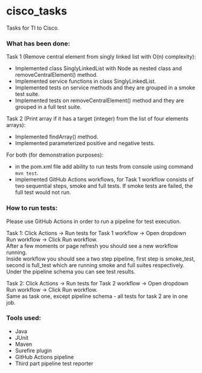 # cisco_tasks
Tasks for TI to Cisco.

### What has been done:
Task 1 (Remove central element from singly linked list with O(n) complexity):
- Implemented class SinglyLinkedList with Node as nested class and removeCentralElement() method.
- Implemented service functions in class SinglyLinkedList.
- Implemented tests on service methods and they are grouped in a smoke test suite.
- Implemented tests on removeCentralElement() method and they are grouped in a full test suite.

Task 2 (Print array if it has a target (integer) from the list of four elements arrays):
- Implemented findArray() method.
- Implemented parameterized positive and negative tests.

For both (for demonstration purposes):
- in the pom.xml file add ability to run tests from console using command <code>mvn test</code>.
- implemented GitHub Actions workflows, for Task 1 workflow consists of two sequential steps, smoke and full tests.
  If smoke tests are failed, the full test would not run.

### How to run tests:
Please use GitHub Actions in order to run a pipeline for test execution.

Task 1: 
Click Actions -> Run tests for Task 1 workflow -> Open dropdown Run workflow -> Click Run workflow.\
After a few moments or page refresh you should see a new workflow running.\
Inside workflow you should see a two step pipeline, first step is smoke_test, second is full_test which are running smoke and full suites respectively.\
Under the pipeline schema you can see test results.

Task 2:
Click Actions -> Run tests for Task 2 workflow -> Open dropdown Run workflow -> Click Run workflow.\
Same as task one, except pipeline schema - all tests for task 2 are in one job.

### Tools used: 
- Java
- JUnit
- Maven
- Surefire plugin
- GitHub Actions pipeline
- Third part pipeline test reporter
